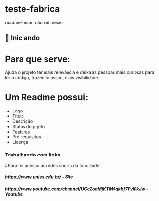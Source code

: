 # teste-fabrica
readme-teste. não sei mexer
## 🚀 Iniciando
# Para que serve:
 Ajuda o projeto ter mais relevância e deixa as pessoas mais curiosas para ler o código, trazendo assim, mais visibilidade.
# Um Readme possui:
* Logo
* Título
* Descrição
* Status do prjeto
* Features
* Pré-requisitos
* Licença

### Trabalhando com links

#Para ter acesso as redes socias da faculdade:
##### https://www.univs.edu.br/ - Site
##### https://www.youtube.com/channel/UCeZoaMjKTM9qkbf7FvlRkJw - Youtube

